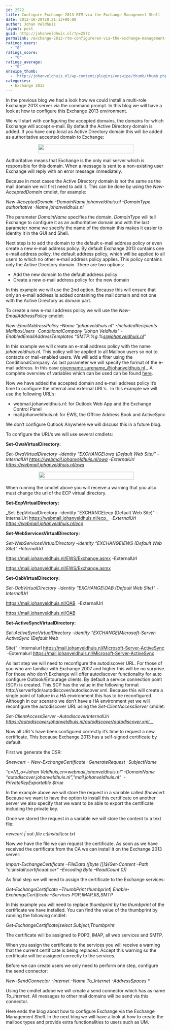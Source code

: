 ```yaml
---
id: 2572
title: Configure Exchange 2013 RTM via the Exchange Management Shell
date: 2012-10-29T20:21:13+00:00
author: Johan Veldhuis
layout: post
guid: http://johanveldhuis.nl/?p=2572
permalink: /exchange-2013-rtm-configureren-via-the-exchange-management-shell/
ratings_users:
  - "0"
ratings_score:
  - "0"
ratings_average:
  - "0"
onswipe_thumb:
  - 'http://johanveldhuis.nl/wp-content/plugins/onswipe/thumb/thumb.php?src=http://johanveldhuis.nl/wp-content/uploads/2012/10/set-owavirtualdirectory.png&amp;w=600&amp;h=800&amp;zc=1&amp;q=75&amp;f=0'
categories:
  - Exchange 2013
---
```

In the previous blog we had a look how we could install a multi-role Exchange 2013 server via the command prompt. In this blog we will have a look at how to configure this Exchange 2013 environment.

We will start with configuring the accepted domains, the domains for which Exchange will accept e-mail. By default the Active Directory domain is added. If you have corp.local as Active Directory domain this will be added as authoritative accepted domain to Exchange:

<p align="center">
  <img title="get-accepteddomain" alt="" src="https://i0.wp.com/johanveldhuis.nl/wp-content/uploads/2012/10/get_accepteddomain-300x29.png?resize=300%2C29" width="300" height="29" data-recalc-dims="1" />
</p>

Authoritative means that Exchange is the only mail server which is responsible for this domain. When a message is sent to a non-existing user Exchange will reply with an error message immediately.

Because in most cases the Active Directory domain is not the same as the mail domain we will first need to add it. This can be done by using the _New-AcceptedDomain_ cmdlet, for example:

_New-AcceptedDomain -DomainName johanveldhuis.nl -DomainType authoritative -Name johanveldhuis.nl_

The parameter _DomainName_ specifies the domain, _DomainType_ will tell Exchange to configure it as an authoritative domain and with the last parameter _name_ we specify the name of the domain this makes it easier to identity it in the GUI and Shell.

Next step is to add the domain to the default e-mail address policy or even create a new e-mail address policy. By default Exchange 2013 contains one e-mail address policy, the default address policy, which will be applied to all users to which no other e-mail address policy applies. This policy contains only the Active Directory domain. There are two options:

  * Add the new domain to the default address policy
  * Create a new e-mail address policy for the new domain

In this example we will use the 2nd option. Because this will ensure that only an e-mail address is added containing the mail domain and not one with the Active Directory as domain part.

To create a new e-mail address policy we will use the _New-EmailAddressPolicy_ cmdlet:

_New-EmailAddressPolicy -Name &#8220;johanveldhuis.nl&#8221; -IncludedRecipients MailboxUsers -ConditionalCompany &#8220;Johan Veldhuis&#8221; -EnabledEmailAddressTemplates &#8220;SMTP:%g.%s@johanveldhuis.nl&#8221;_

In this example we will create an e-mail address policy with the name _johanveldhuis.nl._ This policy will be applied to all Mailbox users so not to contacts or mail-enabled users. We will add a filter using the ConditionalCompany. As last parameter we will specify the format of the e-mail address. In this case givenname.surename_@johanveldhuis.nl._ A complete overview of variables which can be used can be found <a href="http://technet.microsoft.com/en-us/library/bb232171.aspx" target="_blank">here</a>.

Now we have added the accepted domain and e-mail address policy it’s time to configure the internal and external URL’s.  In this example we will use the following URL&#8217;s:

  * webmail.johanveldhuis.nl: for Outlook Web App and the Exchange Control Panel
  * mail.johanveldhuis.nl: for EWS, the Offline Address Book and ActiveSync

We don’t configure Outlook Anywhere we will discuss this in a future blog.

To configure the URL’s we will use several cmdlets:

**Set-OwaVirtualDirectory:**

_Set-OwaVirtualDirectory -identity &#8220;EXCHANGE\owa (Default Web Site)&#8221; -InternalUrl_ _https://webmail.johanveldhuis.nl/owa_ _-ExternalUrl_ _https://webmail.johanveldhuis.nl/owa_

<p align="center">
   <img title="Set-OwaVirtualDirectory" alt="" src="https://i0.wp.com/johanveldhuis.nl/wp-content/uploads/2012/10/set-owavirtualdirectory-300x24.png?resize=300%2C24" width="300" height="24" data-recalc-dims="1" />
</p>

When running the cmdlet above you will receive a warning that you also must change the url of the ECP virtual directory.

**Set-EcpVirtualDirectory:**

_Set-EcpVirtualDirectory -identity &#8220;EXCHANGE\ecp (Default Web Site)&#8221; -InternalUrl https://webmail.johanveldhuis.nl/ecp_  _-ExternalUrl https://webmail.johanveldhuis.nl/ecp_

**Set-WebServicesVirtualDirectory:**

_Set-WebServicesVirtualDirectory -identity &#8220;EXCHANGE\EWS (Default Web Site)&#8221; -InternalUrl_

https://mail.johanveldhuis.nl/EWS/Exchange.asmx -ExternalUrl

https://mail.johanveldhuis.nl/EWS/Exchange.asmx

**Set-OabVirtualDirectory:**

_Set-OabVirtualDirectory -identity &#8220;EXCHANGE\OAB (Default Web Site)&#8221; -InternalUrl_

https://mail.johanveldhuis.nl/OAB  -ExternalUrl

https://mail.johanveldhuis.nl/OAB

**Set-ActiveSyncVirtualDirectory:**

_Set-ActiveSyncVirtualDirectory -identity &#8220;EXCHANGE\Microsoft-Server-ActiveSync (Default Web_

Site)&#8221; -Internalurl https://mail.johanveldhuis.nl/Microsoft-Server-ActiveSync  -Externalurl https://mail.johanveldhuis.nl/Microsoft-Server-ActiveSync

As last step we will need to reconfigure the autodiscover URL. For those of you who are familiar with Exchange 2007 and higher this will be no surprise. For those who don’t Exchange will offer autodiscover functionality for auto configure Outlook/Entourage clients. By default a service connection point (SCP) is created. This SCP has the value in the following format http://serverfqdn/autodiscover/autodiscover.xml. Because this will create a single point of failure in a HA environment this has to be reconfigured. Although in our scenario we don’t have a HA environment yet we will reconfigure the autodiscover URL using the _Set-ClientAccessServer_ cmdlet:

_Set-ClientAccessServer –AutodiscoverInternalUri https://autodiscover.johanveldhuis.nl/autodiscover/autodiscover.xml___

Now all URL’s have been configured correctly it’s time to request a new certificate. This because Exchange 2013 has a self-signed certificate by default.

First we generate the CSR:

_$newcert = New-ExchangeCertificate -GenerateRequest -SubjectName_ 

_&#8220;c=NL,o=Johan Veldhuis,cn=webmail.johanveldhuis.nl&#8221; -DomainName &#8220;autodiscover.johanveldhuis.nl&#8221;,&#8221;mail.johanveldhuis.nl&#8221;  -PrivateKeyExportable $true_

In the example above we will store the request in a variable called _$newcert._ Because we want to have the option to install this certificate on another server we also specify that we want to be able to export the certificate including the private key.

Once we stored the request in a variable we will store the content to a text file:

_newcert | out-file c:\install\csr.txt_

Now we have the file we can request the certificate. As soon as we have received the certificate from the CA we can install it on the Exchange 2013 server:

_Import-ExchangeCertificate –FileData ([byte []]$(Get-Content –Path &#8220;c:\install\certificaat.cer&#8221; –Encoding Byte –ReadCount 0))_

As final step we will need to assign the certificate to the Exchange services:

_Get-ExchangeCertificate –ThumbPrint thumbprint_| _Enable-ExchangeCertificate –Services POP,IMAP,IIS,SMTP_

In this example you will need to replace _thumbprint_ by the _thumbprint_ of the certificate we have installed. You can find the value of the thumbprint by running the following cmdlet:

_Get-ExchangeCertificate|select Subject,Thumbprint_

The certificate will be assigned to POP3, IMAP, all web services and SMTP.

When you assign the certificate to the services you will receive a warning that the current certificate is being replaced. Accept this warning so the certificate will be assigned correctly to the services.

Before we can create users we only need to perform one step, configure the send connector:

_New-SendConnector -Internet -Name To_Internet -AddressSpaces *_

Using the cmdlet adobe we will create a send connector which has as name _To_Internet_. All messages to other mail domains will be send via this connector.

Here ends the blog about how to configure Exchange via the Exchange Management Shell. In the next blog we will have a look at how to create the mailbox types and provide extra functionalities to users such as UM.